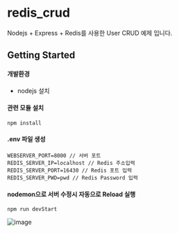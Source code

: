 # redis_crud
Nodejs + Express + Redis를 사용한 User CRUD 예제 입니다.

## Getting Started
#### 개발환경
- nodejs 설치

#### 관련 모듈 설치
```
npm install
```

#### .env 파일 생성
```
WEBSERVER_PORT=8000 // 서버 포트
REDIS_SERVER_IP=localhost // Redis 주소입력
REDIS_SERVER_PORT=16430 // Redis 포트 입력
REDIS_SERVER_PWD=pwd // Redis Password 입력
```

#### nodemon으로 서버 수정시 자동으로 Reload 실행
```
npm run devStart
```


![image](https://github.com/rhkdguskim/redis_crud/assets/111857144/f70053c1-7d84-4e99-a6d9-fafc3c4a33c0)
